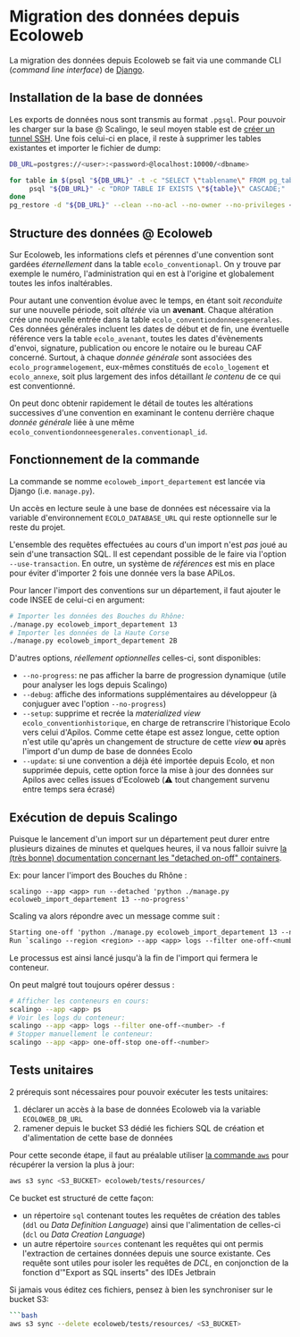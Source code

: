 # Migration des données depuis Ecoloweb

La migration des données depuis Ecoloweb se fait via une commande CLI (_command line interface_) de [Django](https://docs.djangoproject.com/fr/4.1/howto/custom-management-commands/).

## Installation de la base de données

Les exports de données nous sont transmis au format `.pgsql`. Pour pouvoir les charger
sur la base @ Scalingo, le seul moyen stable est de [créer un tunnel SSH](https://doc.scalingo.com/platform/databases/access#encrypted-tunnel).
Une fois celui-ci en place, il reste à supprimer les tables existantes et importer
le fichier de dump:

```bash
DB_URL=postgres://<user>:<password>@localhost:10000/<dbname>

for table in $(psql "${DB_URL}" -t -c "SELECT \"tablename\" FROM pg_tables WHERE schemaname='ecolo'"); do
     psql "${DB_URL}" -c "DROP TABLE IF EXISTS \"${table}\" CASCADE;"
done
pg_restore -d "${DB_URL}" --clean --no-acl --no-owner --no-privileges <fichier_dump>.pgsql
```

## Structure des données @ Ecoloweb

Sur Ecoloweb, les informations clefs et pérennes d'une convention sont gardées _éternellement_ dans la table `ecolo_conventionapl`.
On y trouve par exemple le numéro, l'administration qui en est à l'origine et globalement toutes les infos inaltérables.

Pour autant une convention évolue avec le temps, en étant soit _reconduite_ sur une nouvelle période, soit _altérée_ via
un **avenant**. Chaque altération crée une nouvelle entrée dans la table `ecolo_conventiondonneesgenerales`. Ces données
générales incluent les dates de début et de fin, une éventuelle référence vers la table `ecolo_avenant`, toutes les
dates d'évènements d'envoi, signature, publication ou encore le notaire ou le bureau CAF concerné. Surtout, à chaque
_donnée générale_ sont associées des `ecolo_programmelogement`, eux-mêmes constitués de `ecolo_logement` et `ecolo_annexe`,
soit plus largement des infos détaillant _le contenu_ de ce qui est conventionné.

On peut donc obtenir rapidement le détail de toutes les altérations successives d'une convention en examinant le contenu
derrière chaque _donnée générale_ liée à une même `ecolo_conventiondonneesgenerales.conventionapl_id`.

## Fonctionnement de la commande

La commande se nomme `ecoloweb_import_departement` est lancée via Django (i.e. `manage.py`).

Un accès en lecture seule à une base de données est nécessaire via la variable d'environnement `ECOLO_DATABASE_URL` qui
reste optionnelle sur le reste du projet.

L'ensemble des requêtes effectuées au cours d'un import n'est _pas_ joué au sein d'une transaction SQL. Il est cependant
possible de le faire via l'option `--use-transaction`. En outre, un système de _références_ est mis en place pour éviter
d'importer 2 fois une donnée vers la base APiLos.

Pour lancer l'import des conventions sur un département, il faut ajouter le code INSEE de celui-ci en argument:

```bash
# Importer les données des Bouches du Rhône:
./manage.py ecoloweb_import_departement 13
# Importer les données de la Haute Corse
./manage.py ecoloweb_import_departement 2B
```

D'autres options, _réellement optionnelles_ celles-ci, sont disponibles:
* `--no-progress`: ne pas afficher la barre de progression dynamique (utile pour analyser les logs depuis Scalingo)
* `--debug`: affiche des informations supplémentaires au développeur (à conjuguer avec l'option `--no-progress`)
* `--setup`: supprime et recrée la _materialized view_ `ecolo_conventionhistorique`, en charge
de retranscrire l'historique Ecolo vers celui d'Apilos. Comme cette étape est assez longue, cette
option n'est utile qu'après un changement de structure de cette _view_ **ou** après l'import d'un
dump de base de données Ecolo
* `--update`: si une convention a déjà été importée depuis Ecolo, et non supprimée depuis, cette option
force la mise à jour des données sur Apilos avec celles issues d'Ecoloweb (⚠️ tout changement survenu entre
temps sera écrasé)

## Exécution de depuis Scalingo

Puisque le lancement d'un import sur un département peut durer entre plusieurs dizaines de minutes et quelques heures, il
va nous falloir suivre [la (très bonne) documentation concernant les "detached on-off" containers](https://doc.scalingo.com/platform/app/tasks).

Ex: pour lancer l'import des Bouches du Rhône :

```
scalingo --app <app> run --detached 'python ./manage.py ecoloweb_import_departement 13 --no-progress'
```

Scaling va alors répondre avec un message comme suit :

```txt
Starting one-off 'python ./manage.py ecoloweb_import_departement 13 --no-progress' for app '<app>'.
Run `scalingo --region <region> --app <app> logs --filter one-off-<number>` to get the output
```

Le processus est ainsi lancé jusqu'à la fin de l'import qui fermera le conteneur.

On peut malgré tout toujours opérer dessus :

```bash
# Afficher les conteneurs en cours:
scalingo --app <app> ps
# Voir les logs du conteneur:
scalingo --app <app> logs --filter one-off-<number> -f
# Stopper manuellement le conteneur:
scalingo --app <app> one-off-stop one-off-<number>
```

## Tests unitaires

2 prérequis sont nécessaires pour pouvoir exécuter les tests unitaires:
1. déclarer un accès à la base de données Ecoloweb via la variable `ECOLOWEB_DB_URL`
2. ramener depuis le bucket S3 dédié les fichiers SQL de création et d'alimentation de cette base de données

Pour cette seconde étape, il faut au préalable utiliser [la commande `aws`](https://aws.amazon.com/fr/cli/) pour récupérer
la version la plus à jour:

```bash
aws s3 sync <S3_BUCKET> ecoloweb/tests/resources/
```

Ce bucket est structuré de cette façon:
* un répertoire `sql` contenant toutes les requêtes de création des tables (`ddl` ou _Data Definition Language_) ainsi
que l'alimentation de celles-ci (`dcl` ou _Data Creation Language_)
* un autre répertoire `sources` contenant les requêtes qui ont permis l'extraction de certaines données depuis une source
existante. Ces requête sont utiles pour isoler les requêtes de _DCL_, en conjonction de la fonction d'"Export as SQL inserts"
des IDEs Jetbrain

Si jamais vous éditez ces fichiers, pensez à bien les synchroniser sur le bucket S3:

```bash
```bash
aws s3 sync --delete ecoloweb/tests/resources/ <S3_BUCKET>
```